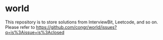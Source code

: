 # world

This repository is to store solutions from InterviewBit, Leetcode, and so on.
Please refer to https://github.com/congr/world/issues?q=is%3Aissue+is%3Aclosed
